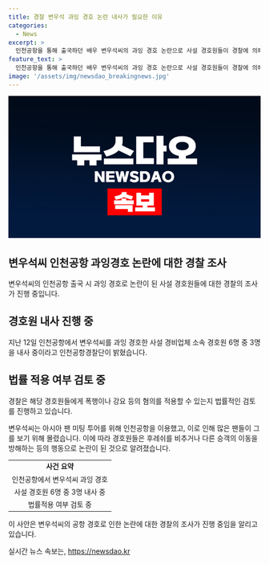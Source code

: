 ```yaml
---
title: 경찰 변우석 과잉 경호 논란 내사가 필요한 이유
categories:
  - News
excerpt: >
  인천공항을 통해 출국하던 배우 변우석씨의 과잉 경호 논란으로 사설 경호원들이 경찰에 의해 내사받게 되었다. 경찰은 사설 경호원 6명 중 3명을 조사하고, 폭행이나 강요 혐의를 적용할 가능성을 검토 중이다. 변우석씨는 홍콩에서 열리는 팬 미팅 투어 참석을 위해 인천공항을 이용하던 중, 경호원들이 승객들에게 과잉 경호를 한 것으로 지적되었다. 이에 대한 법률적 조치가 이뤄지고 있다.
feature_text: >
  인천공항을 통해 출국하던 배우 변우석씨의 과잉 경호 논란으로 사설 경호원들이 경찰에 의해 내사받게 되었다. 경찰은 사설 경호원 6명 중 3명을 조사하고, 폭행이나 강요 혐의를 적용할 가능성을 검토 중이다. 변우석씨는 홍콩에서 열리는 팬 미팅 투어 참석을 위해 인천공항을 이용하던 중, 경호원들이 승객들에게 과잉 경호를 한 것으로 지적되었다. 이에 대한 법률적 조치가 이뤄지고 있다.
image: '/assets/img/newsdao_breakingnews.jpg'
---
```


<p><img src="/assets/img/newsdao_breakingnews.jpg" alt="implanttips 속보" /></p>

<h2>변우석씨 인천공항 과잉경호 논란에 대한 경찰 조사</h2>

<p>변우석씨의 인천공항 출국 시 과잉 경호로 논란이 된 사설 경호원들에 대한 경찰의 조사가 진행 중입니다. </p>

<h2>경호원 내사 진행 중</h2>

<p data-ke-size="size16">지난 12일 인천공항에서 변우석씨를 과잉 경호한 사설 경비업체 소속 경호원 6명 중 3명을 내사 중이라고 인천공항경찰단이 밝혔습니다. </p>

<h2>법률 적용 여부 검토 중</h2>

<p data-ke-size="size16">경찰은 해당 경호원들에게 폭행이나 강요 등의 혐의를 적용할 수 있는지 법률적인 검토를 진행하고 있습니다.</p>

<p>변우석씨는 아시아 팬 미팅 투어를 위해 인천공항을 이용했고, 이로 인해 많은 팬들이 그를 보기 위해 몰렸습니다. 이에 따라 경호원들은 후레쉬를 비추거나 다른 승객의 이동을 방해하는 등의 행동으로 논란이 된 것으로 알려졌습니다.</p>

<table>
  <tr>
    <td style="text-align: center; height: 17px;"><b>사건 요약</b></td>
  </tr>
  <tr>
    <td style="text-align: center; height: 17px;">인천공항에서 변우석씨 과잉 경호</td>
  </tr>
  <tr>
    <td style="text-align: center; height: 17px;">사설 경호원 6명 중 3명 내사 중</td>
  </tr>
  <tr>
    <td style="text-align: center; height: 17px;">법률적용 여부 검토 중</td>
  </tr>
</table>

<p>이 사안은 변우석씨의 공항 경호로 인한 논란에 대한 경찰의 조사가 진행 중임을 알리고 있습니다.</p>
실시간 뉴스 속보는, <a href="https://newsdao.kr" rel="dofollow">https://newsdao.kr</a>


